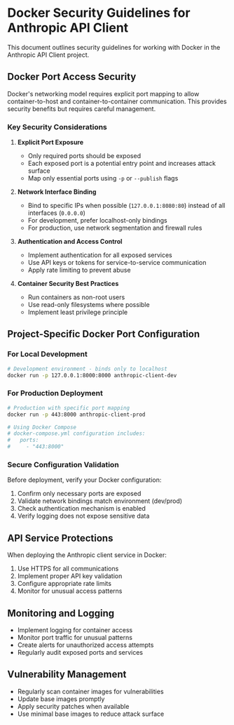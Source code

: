 # Docker Security Guidelines for Anthropic API Client

This document outlines security guidelines for working with Docker in the Anthropic API Client project.

## Docker Port Access Security

Docker's networking model requires explicit port mapping to allow container-to-host and container-to-container communication. This provides security benefits but requires careful management.

### Key Security Considerations

1. **Explicit Port Exposure**
   - Only required ports should be exposed
   - Each exposed port is a potential entry point and increases attack surface
   - Map only essential ports using `-p` or `--publish` flags

2. **Network Interface Binding**
   - Bind to specific IPs when possible (`127.0.0.1:8080:80`) instead of all interfaces (`0.0.0.0`)
   - For development, prefer localhost-only bindings
   - For production, use network segmentation and firewall rules

3. **Authentication and Access Control**
   - Implement authentication for all exposed services
   - Use API keys or tokens for service-to-service communication
   - Apply rate limiting to prevent abuse

4. **Container Security Best Practices**
   - Run containers as non-root users
   - Use read-only filesystems where possible
   - Implement least privilege principle

## Project-Specific Docker Port Configuration

### For Local Development

```bash
# Development environment - binds only to localhost
docker run -p 127.0.0.1:8000:8000 anthropic-client-dev
```

### For Production Deployment

```bash
# Production with specific port mapping
docker run -p 443:8000 anthropic-client-prod

# Using Docker Compose
# docker-compose.yml configuration includes:
#   ports:
#     - "443:8000"
```

### Secure Configuration Validation

Before deployment, verify your Docker configuration:

1. Confirm only necessary ports are exposed
2. Validate network bindings match environment (dev/prod)
3. Check authentication mechanism is enabled
4. Verify logging does not expose sensitive data

## API Service Protections

When deploying the Anthropic client service in Docker:

1. Use HTTPS for all communications
2. Implement proper API key validation
3. Configure appropriate rate limits
4. Monitor for unusual access patterns

## Monitoring and Logging

- Implement logging for container access
- Monitor port traffic for unusual patterns
- Create alerts for unauthorized access attempts
- Regularly audit exposed ports and services

## Vulnerability Management

- Regularly scan container images for vulnerabilities
- Update base images promptly
- Apply security patches when available
- Use minimal base images to reduce attack surface